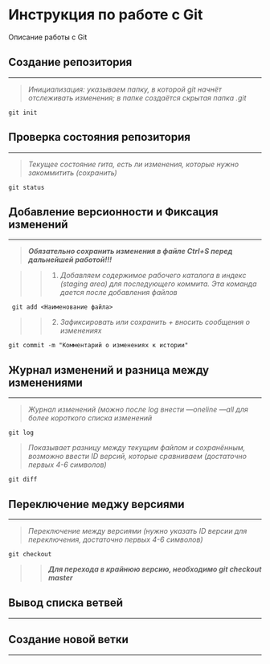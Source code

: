 # Инструкция по работе с Git

Описание работы с Git

## Создание репозитория
____

> *Инициализация: указываем папку, в которой git начнёт отслеживать изменения; в папке создаётся скрытая папка .git*

    git init

## Проверка состояния репозитория
_____

> *Текущее состояние гита, есть ли изменения, которые нужно закоммитить (сохранить)*

    git status


## Добавление версионности и Фиксация изменений
___

>___Обязательно сохранить изменения в файле Ctrl+S перед дальнейшей работой!!!___

>>1. *Добавляем содержимое рабочего каталога в индекс (staging area) для последующего коммита. Эта команда дается после добавления файлов*

     git add <Наименование файла>

>>2. *Зафиксировать или сохранить + вносить сообщения о изменениях*

    git commit -m "Комментарий о изменениях к истории"

## Журнал изменений и разница между изменениями
___

> *Журнал изменений (можно после log внести  —oneline —all для более короткого списка изменений*

    git log

> *Показывает разницу между текущим файлом и сохранённым, возможно ввести ID версий, которые сравниваем (достаточно первых 4-6 символов)*

    git diff

## Переключение меджу версиями
___

> *Переключение между версиями (нужнo указать ID версии для переключения, достаточно первых 4-6 символов)*

    git checkout

>> ***Для перехода в крайнюю версию, необходимо git checkout master***

## Вывод списка ветвей
---

## Создание новой ветки
---

